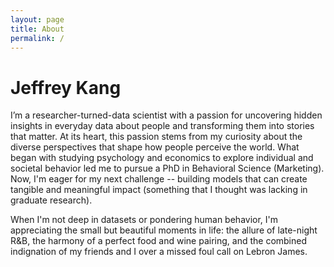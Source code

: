 ```yaml
---
layout: page
title: About
permalink: /
---
```


# Jeffrey Kang

I’m a researcher-turned-data scientist with a passion for uncovering hidden insights in everyday data about people and transforming them into stories that matter. At its heart, this passion stems from my curiosity about the diverse perspectives that shape how people perceive the world. What began with studying psychology and economics to explore individual and societal behavior led me to pursue a PhD in Behavioral Science (Marketing). Now, I'm eager for my next challenge -- building models that can create tangible and meaningful impact (something that I thought was lacking in graduate research). 

When I'm not deep in datasets or pondering human behavior, I'm appreciating the small but beautiful moments in life: the allure of late-night R&B, the harmony of a perfect food and wine pairing, and the combined indignation of my friends and I over a missed foul call on Lebron James.
